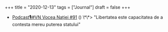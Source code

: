 +++
title = "2020-12-13"
tags = ["Journal"]
draft = false
+++

-   [Podcast🎙#VN Vocea Nației #91](https://soundcloud.com/stareanatiei/podcastvn-vocea-natiei-91) () \\\*\\\*&gt; "Libertatea este capacitatea de a contesta mereu puterea statului"